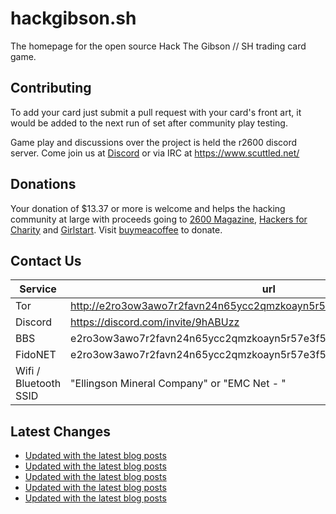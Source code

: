 # hackgibson.sh
The homepage for the open source Hack The Gibson // SH trading card game.


## Contributing

To add your card just submit a pull request with your card's front art, it would be added to the next run of set after community play testing.

Game play and discussions over the project is held the r2600 discord server. Come join us at [Discord](https://discord.com/invite/9hABUzz) or via IRC at https://www.scuttled.net/


## Donations

Your donation of $13.37 or more is welcome and helps the hacking community at large with proceeds going to [2600 Magazine](https://2600.com/), [Hackers for Charity](https://hackersforcharity.org) and [Girlstart](https://girlstart.org).  Visit [buymeacoffee](https://www.buymeacoffee.com/hackgibson.sh) to donate.


## Contact Us

Service | url
-|-
Tor | http://e2ro3ow3awo7r2favn24n65ycc2qmzkoayn5r57e3f56nvjwdcgg32ad.onion
Discord | https://discord.com/invite/9hABUzz
BBS | e2ro3ow3awo7r2favn24n65ycc2qmzkoayn5r57e3f56nvjwdcgg32ad.onion:23
FidoNET | e2ro3ow3awo7r2favn24n65ycc2qmzkoayn5r57e3f56nvjwdcgg32ad.onion:24554
Wifi / Bluetooth SSID | "Ellingson Mineral Company" or "EMC Net - <fidonet address>"

## Latest Changes
<!-- BLOG-POST-LIST:START -->
- [Updated with the latest blog posts](https://github.com/DFW2600/hackgibson.sh/commit/cb0dd5d41c29580744fa7cacdbf5c9ae811f0fef)
- [Updated with the latest blog posts](https://github.com/DFW2600/hackgibson.sh/commit/f1538d8d9cfb4a1d7f46cb663ece7f6394e3a721)
- [Updated with the latest blog posts](https://github.com/DFW2600/hackgibson.sh/commit/67efcaacec559a129fa02f4856be2cc5a3740a82)
- [Updated with the latest blog posts](https://github.com/DFW2600/hackgibson.sh/commit/4a4e692cd9041cb9c6f2a7b328a2cc6962cfb279)
- [Updated with the latest blog posts](https://github.com/DFW2600/hackgibson.sh/commit/20d371552ddb08fa41e4f03daa5a24128808875e)
<!-- BLOG-POST-LIST:END -->
